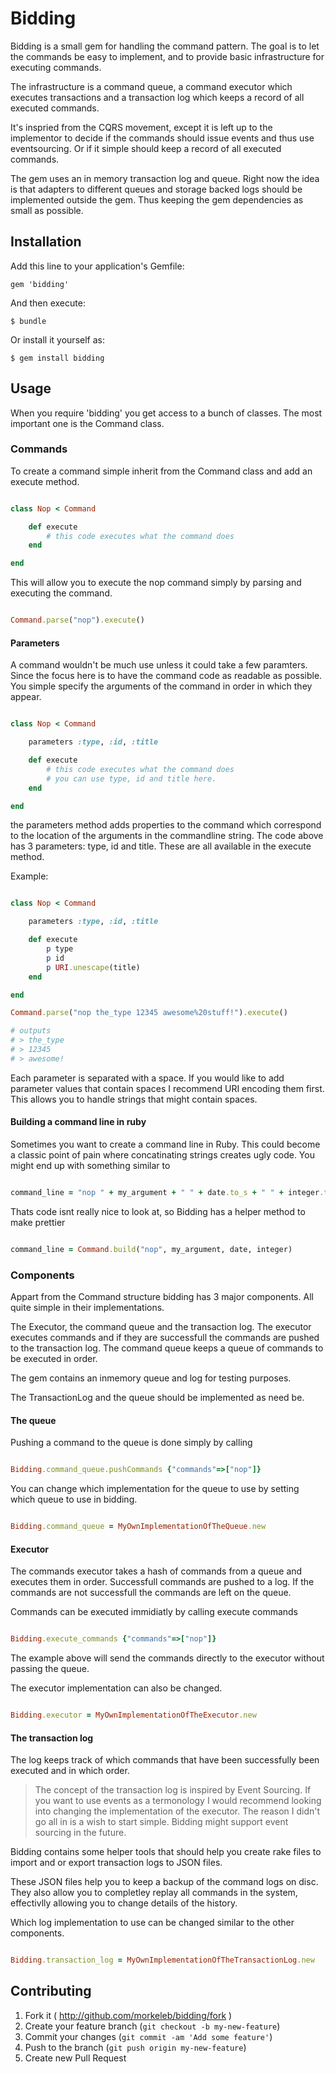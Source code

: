 # Bidding

Bidding is a small gem for handling the command pattern.
The goal is to let the commands be easy to implement, and to provide basic infrastructure for executing commands.

The infrastructure is a command queue, a command executor which executes transactions and a transaction log which keeps a record of all executed commands.

It's inspried from the CQRS movement, except it is left up to the implementor to decide if the commands should issue events and thus use eventsourcing.
Or if it simple should keep a record of all executed commands.

The gem uses an in memory transaction log and queue. Right now the idea is that adapters to different queues and storage backed logs should be implemented outside the gem.
Thus keeping the gem dependencies as small as possible.

## Installation

Add this line to your application's Gemfile:

    gem 'bidding'

And then execute:

    $ bundle

Or install it yourself as:

    $ gem install bidding

## Usage

When you require 'bidding' you get access to a bunch of classes.
The most important one is the Command class.

### Commands
To create a command simple inherit from the Command class and add an execute method.

```ruby

class Nop < Command

	def execute 
		# this code executes what the command does
	end

end

```

This will allow you to execute the nop command simply by parsing and executing the command.


```ruby

Command.parse("nop").execute()

```

#### Parameters

A command wouldn't be much use unless it could take a few paramters. Since the focus here is to have the command code as readable as possible.
You simple specify the arguments of the command in order in which they appear.

```ruby

class Nop < Command

	parameters :type, :id, :title

	def execute 
		# this code executes what the command does
		# you can use type, id and title here.
	end

end

```

the parameters method adds properties to the command which correspond to the location of the arguments in the commandline string.
The code above has 3 parameters: type, id and title. These are all available in the execute method.

Example:

```ruby

class Nop < Command

	parameters :type, :id, :title

	def execute 
		p type
		p id
		p URI.unescape(title)
	end

end

Command.parse("nop the_type 12345 awesome%20stuff!").execute()

# outputs
# > the_type
# > 12345
# > awesome!

```

Each parameter is separated with a space. If you would like to add parameter values that contain spaces I recommend URI encoding them first.
This allows you to handle strings that might contain spaces.

#### Building a command line in ruby

Sometimes you want to create a command line in Ruby. This could become a classic point of pain where concatinating strings creates ugly code.
You might end up with something similar to

```ruby

command_line = "nop " + my_argument + " " + date.to_s + " " + integer.to_s

```
Thats code isnt really nice to look at, so Bidding has a helper method to make prettier

```ruby

command_line = Command.build("nop", my_argument, date, integer)

```

### Components

Appart from the Command structure bidding has 3 major components. All quite simple in their implementations.

The Executor, the command queue and the transaction log.
The executor executes commands and if they are successfull the commands are pushed to the transaction log. The command queue keeps a queue of commands to be executed in order.

The gem contains an inmemory queue and log for testing purposes.

The TransactionLog and the queue should be implemented as need be.

#### The queue

Pushing a command to the queue is done simply by calling

```ruby

Bidding.command_queue.pushCommands {"commands"=>["nop"]}

```

You can change which implementation for the queue to use by setting which queue to use in bidding.


```ruby

Bidding.command_queue = MyOwnImplementationOfTheQueue.new

```

#### Executor

The commands executor takes a hash of commands from a queue and executes them in order. Successfull commands are pushed to a log.
If the commands are not successfull the commands are left on the queue.

Commands can be executed immidiatly by calling execute commands


```ruby

Bidding.execute_commands {"commands"=>["nop"]}

```

The example above will send the commands directly to the executor without passing the queue.

The executor implementation can also be changed.

```ruby

Bidding.executor = MyOwnImplementationOfTheExecutor.new

```

#### The transaction log

The log keeps track of which commands that have been successfully been executed and in which order.

> The concept of the transaction log is inspired by Event Sourcing. If you want to use events as a termonology I would recommend looking into changing the implementation of the executor. The reason I didn't go all in is a wish to start simple. Bidding might support event sourcing in the future.

Bidding contains some helper tools that should help you create rake files to import and or export transaction logs to JSON files.

These JSON files help you to keep a backup of the command logs on disc. They also allow you to completley replay all commands in the system, effectivlly allowing you to change details of the history.

Which log implementation to use can be changed similar to the other components.


```ruby

Bidding.transaction_log = MyOwnImplementationOfTheTransactionLog.new

```

## Contributing

1. Fork it ( http://github.com/morkeleb/bidding/fork )
2. Create your feature branch (`git checkout -b my-new-feature`)
3. Commit your changes (`git commit -am 'Add some feature'`)
4. Push to the branch (`git push origin my-new-feature`)
5. Create new Pull Request
